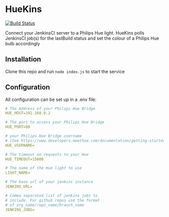 # HueKins
[![Build Status](https://travis-ci.org/webdevian/huekins.svg?branch=master)](https://travis-ci.org/webdevian/huekins)

Connect your JenkinsCI server to a Philips Hue light. HueKins polls JenkinsCI job(s) for the lastBuild status and set the colour of a Philips Hue bulb accordingly

## Installation

Clone this repo and run `node index.js` to start the service

## Configuration

All configuration can be set up in a .env file:

```yaml
# The Address of your Philips Hue Bridge
HUE_HOST=192.168.0.2

# The port to access your Philips Hue Bridge
HUE_PORT=80

# your Philips Hue Bridge username
# (See https://www.developers.meethue.com/documentation/getting-started)
HUE_USERNAME= 

# The timeout on requests to your Hue
HUE_TIMEOUT=15000

# The name of the Hue light to use
LIGHT_NAME= 

# The base url of your jenkins instance
JENKINS_URL= 

# Comma separated list of jenkins jobs to 
# include. For github repos use the format 
# of org_name/repo_name/branch_name
JENKINS_JOBS= 
```
